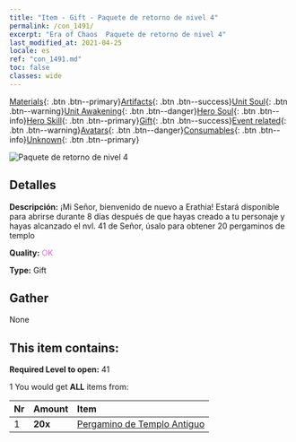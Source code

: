 ```yaml
---
title: "Item - Gift - Paquete de retorno de nivel 4"
permalink: /con_1491/
excerpt: "Era of Chaos  Paquete de retorno de nivel 4"
last_modified_at: 2021-04-25
locale: es
ref: "con_1491.md"
toc: false
classes: wide
---
```

 [Materials](/ItemsES/){: .btn .btn--primary}[Artifacts](/ItemsES/Artifacts/){: .btn .btn--success}[Unit Soul](/ItemsES/UnitSoul/){: .btn .btn--warning}[Unit Awakening](/ItemsES/UnitAwakening/){: .btn .btn--danger}[Hero Soul](/ItemsES/HeroSoul/){: .btn .btn--info}[Hero Skill](/ItemsES/HeroSkill/){: .btn .btn--primary}[Gift](/ItemsES/Gift/){: .btn .btn--success}[Event related](/ItemsES/Events/){: .btn .btn--warning}[Avatars](/ItemsES/Avatars/){: .btn .btn--danger}[Consumables](/ItemsES/Consumables/){: .btn .btn--info}[Unknown](/ItemsES/Unknown/){: .btn .btn--primary}

 ![Paquete de retorno de nivel 4](/images/t/i_907102.png)

## Detalles
 **Descripción:** ¡Mi Señor, bienvenido de nuevo a Erathia! Estará disponible para abrirse durante 8 días después de que hayas creado a tu personaje y hayas alcanzado el nvl. 41 de Señor, úsalo para obtener 20 pergaminos de templo

 **Quality:** <span style="color: #DA70D6">OK</span>

 **Type:** Gift

## Gather

  None

## This item contains:

 **Required Level to open:** 41

 1 You would get **ALL** items  from:

  | Nr | Amount |     Item    |
  |:---|:-------|:------------|
  | 1 |  **20x** | [Pergamino de Templo Antiguo](/ItemsES/con_697/) |  | 
